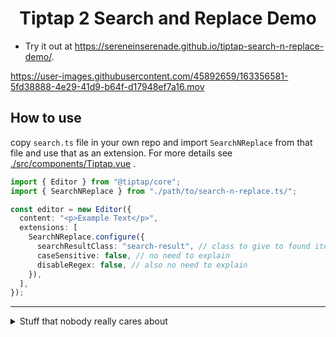 <h1 align="center"> Tiptap 2 Search and Replace Demo </h1>

- Try it out at https://sereneinserenade.github.io/tiptap-search-n-replace-demo/.

https://user-images.githubusercontent.com/45892659/163356581-5fd38888-4e29-41d9-b64f-d17948ef7a16.mov

## How to use

copy `search.ts` file in your own repo and import `SearchNReplace` from that file and use that as an extension. For more details see [./src/components/Tiptap.vue](https://github.com/sereneinserenade/tiptap-search-n-replace-demo/blob/main/src/components/Tiptap.vue) .

```ts
import { Editor } from "@tiptap/core";
import { SearchNReplace } from "./path/to/search-n-replace.ts/";

const editor = new Editor({
  content: "<p>Example Text</p>",
  extensions: [
    SearchNReplace.configure({
      searchResultClass: "search-result", // class to give to found items. default 'search-result'
      caseSensitive: false, // no need to explain
      disableRegex: false, // also no need to explain
    }),
  ],
});
```

---

<details>
  <summary> Stuff that nobody really cares about </summary>

  # Vue 3 + Vite

  This template should help get you started developing with Vue 3 in Vite. The template uses Vue 3 `<script setup>` SFCs, check out the [script setup docs](https://v3.vuejs.org/api/sfc-script-setup.html#sfc-script-setup) to learn more.

  ## Recommended IDE Setup

  - [VS Code](https://code.visualstudio.com/) + [Volar](https://marketplace.visualstudio.com/items?itemName=johnsoncodehk.volar)
</details>

